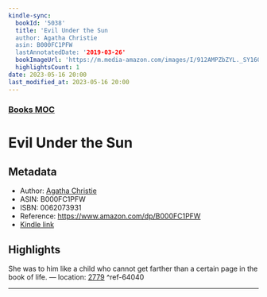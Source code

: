 ```yaml
---
kindle-sync:
  bookId: '5038'
  title: 'Evil Under the Sun
  author: Agatha Christie
  asin: B000FC1PFW
  lastAnnotatedDate: '2019-03-26'
  bookImageUrl: 'https://m.media-amazon.com/images/I/912AMPZbZYL._SY160.jpg'
  highlightsCount: 1
date: 2023-05-16 20:00
last_modified_at: 2023-05-16 20:00
---
```

### [Books MOC](Books%20MOC.md)

# Evil Under the Sun

## Metadata
* Author: [Agatha Christie](https://www.amazon.comundefined)
* ASIN: B000FC1PFW
* ISBN: 0062073931
* Reference: https://www.amazon.com/dp/B000FC1PFW
* [Kindle link](kindle://book?action=open&asin=B000FC1PFW)

## Highlights
She was to him like a child who cannot get farther than a certain page in the book of life. — location: [2779](kindle://book?action=open&asin=B000FC1PFW&location=2779) ^ref-64040

---
